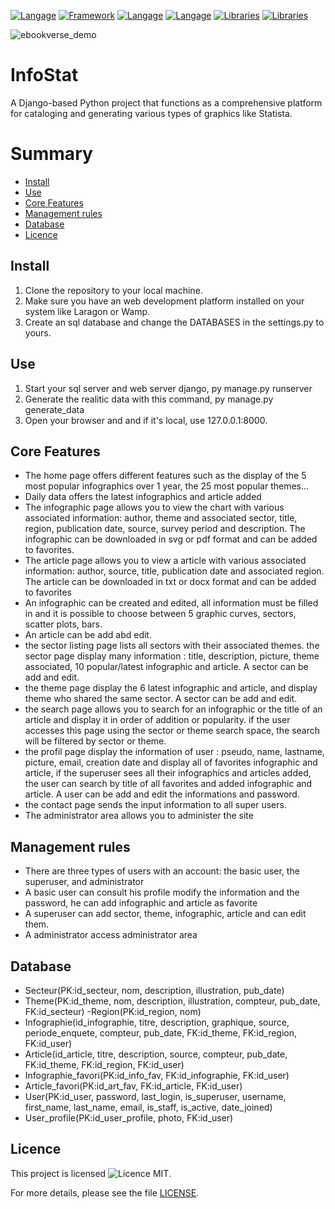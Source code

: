 [![Langage](https://img.shields.io/badge/Langage-Python-blue.svg)](https://www.python.org/)
[![Framework](https://img.shields.io/badge/Framework-Django-green.svg)](https://www.djangoproject.com/)
[![Langage](https://img.shields.io/badge/Langage-HTML-orange.svg)](https://developer.mozilla.org/en-US/docs/Web/HTML)
[![Langage](https://img.shields.io/badge/Langage-JavaScript-yellow.svg)](https://developer.mozilla.org/fr/docs/Web/JavaScript)
[![Libraries](https://img.shields.io/badge/Library-Tailwind_CSS-blueviolet.svg)](https://tailwindcss.com/)
[![Libraries](https://img.shields.io/badge/Library-Plotly-0066CC.svg)](https://plotly.com/python/)

![ebookverse_demo](media/infostat_short_480_video.gif)

# InfoStat
A Django-based Python project that functions as a comprehensive platform for cataloging and generating various types of graphics like Statista.

# Summary

- [Install](#install)
- [Use](#use)
- [Core Features](#core_features)
- [Management rules](#management_rules)
- [Database](#database)
- [Licence](#licence)
## Install
<a id="install" class="anchor"></a>
1. Clone the repository to your local machine.
2. Make sure you have an web development platform installed on your system like Laragon or Wamp.
3. Create an sql database and change the DATABASES in the settings.py to yours.


## Use
<a id="use" class="anchor"></a>
1. Start your sql server and web server django, py manage.py runserver
2. Generate the realitic data with this command, py manage.py generate_data
3. Open your browser and and if it's local, use 127.0.0.1:8000.


## Core Features
<a id="core_features" class="anchor"></a>
- The home page offers different features such as the display of the 5 most popular infographics over 1 year, the 25 most popular themes...
- Daily data offers the latest infographics and article added
- The infographic page allows you to view the chart with various associated information: author, theme and associated sector, title, region, publication date, source, survey period and description.
  The infographic can be downloaded in svg or pdf format and can be added to favorites.
- The article page allows you to view a article with various associated information: author, source, title, publication date and associated region.
  The article can be downloaded in txt or docx format and can be added to favorites
- An infographic can be created and edited, all information must be filled in and it is possible to choose between 5 graphic curves, sectors, scatter plots, bars.
- An article can be add abd edit.
- the sector listing page lists all sectors with their associated themes.
  the sector page display many information : title, description, picture, theme associated, 10 popular/latest infographic and article.
  A sector can be add and edit.
- the theme page display the 6 latest infographic and article, and display theme who shared the same sector.
  A sector can be add and edit.
- the search page allows you to search for an infographic or the title of an article and display it in order of addition or popularity.
  if the user accesses this page using the sector or theme search space, the search will be filtered by sector or theme.
- the profil page display the information of user : pseudo, name, lastname, picture, email, creation date and display all of favorites infographic and article, if the superuser sees all their infographics and      articles added, the user can search by title of all favorites and added infographic and article.
  A user can be add and edit the informations and password.
- the contact page sends the input information to all super users.
- The administrator area allows you to administer the site

## Management rules
<a id="management_rules" class="anchor"></a>
- There are three types of users with an account: the basic user, the superuser, and administrator
- A basic user can consult his profile modify the information and the password, he can add infographic and article as favorite
- A superuser can add sector, theme, infographic, article and can edit them.
- A administrator access administrator area

## Database
<a id="database" class="anchor"></a>
- Secteur(PK:id_secteur, nom, description, illustration, pub_date)
- Theme(PK:id_theme, nom, description, illustration, compteur, pub_date, FK:id_secteur)
 -Region(PK:id_region, nom)
- Infographie(id_infographie, titre, description, graphique, source, periode_enquete, compteur, pub_date, FK:id_theme, FK:id_region, FK:id_user)
- Article(id_article, titre, description, source, compteur, pub_date, FK:id_theme, FK:id_region, FK:id_user)
- Infographie_favori(PK:id_info_fav, FK:id_infographie, FK:id_user)
- Article_favori(PK:id_art_fav, FK:id_article, FK:id_user)
- User(PK:id_user, password, last_login, is_superuser, username, first_name, last_name, email, is_staff, is_active, date_joined)
- User_profile(PK:id_user_profile, photo, FK:id_user)

## Licence

This project is licensed ![Licence MIT](https://img.shields.io/badge/Licence-MIT-blue.svg).

For more details, please see the file [LICENSE](LICENSE.md).

<a id="licence" class="anchor"></a>


